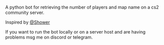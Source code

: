 A python bot for retrieving the number of players and map name on a cs2 community server.

Inspired by [@Shower]([https://www.github.com/username](https://github.com/showerhandal))

If you want to run the bot locally or on a server host and are having problems msg me on discord or telegram.
